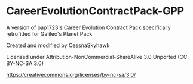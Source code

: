 # CareerEvolutionContractPack-GPP
A version of pap1723's Career Evolution Contract Pack specifically retrofitted for Galileo's Planet Pack

Created and modified by CessnaSkyhawk

Licensed under Attribution-NonCommercial-ShareAlike 3.0 Unported (CC BY-NC-SA 3.0)

https://creativecommons.org/licenses/by-nc-sa/3.0/

